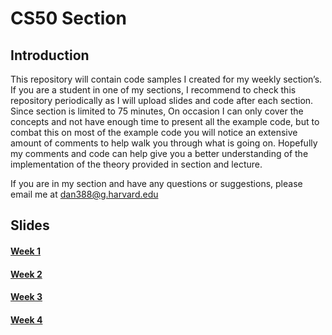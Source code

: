 # CS50 Section

## Introduction

This repository will contain code samples I created for my weekly section’s. If you are a student in one of my sections, I recommend to check this repository periodically as I will upload slides and code after each section. Since section is limited to 75 minutes, On occasion I can only cover the concepts and not have enough time to present all the example code, but to combat this on most of the example code you will notice an extensive amount of comments to help walk you through what is going on. Hopefully my comments and code can help give you a better understanding of the implementation of the theory provided in section and lecture.

If you are in my section and have any questions or suggestions, please email me at dan388@g.harvard.edu

## Slides

#### [Week 1](https://docs.google.com/presentation/d/1OfiyNAaC52D1s1NWzKvFP_m-mkNTfYj3BxaEZSXeQkc/edit#slide=id.g420ab16520_0_201)

#### [Week 2](https://docs.google.com/presentation/d/1TQxx1Viec72T4dxxOqYTLAAM3CNH1B9uVUGlpBveJbM/edit#slide=id.g42340a3439_0_1001)

#### [Week 3](https://docs.google.com/presentation/d/1GvJB0Z9ywNQ9V8fuIRJP3fJz4ROoXPTkRhTHlnpfuPo/edit#slide=id.g43837254db_0_1860)

#### [Week 4](https://docs.google.com/presentation/d/1jh69j76_Jyk1fHn6Ma2R7h8LjrKwnHqVliOiOaf88nw/edit#slide=id.g43beb5afd3_0_618)
